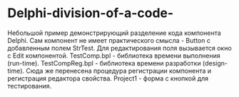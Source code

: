 # Delphi-division-of-a-code-

Небольшой пример демонстрирующий разделение кода компонента Delphi. Сам компонент не имеет практического смысла - Button с добавленным полем StrTest. Для редактирования поля вызывается окно с Edit компонентой. 
TestComp.bpl - библиотека времени выполнения (run-time).
TestCompReg.bpl - библиотека времени разработки (design-time). Сюда же перенесена процедура регистрации компонента и регистрация редактора свойства.
Project1 - форма с кнопкой для тестирования.
